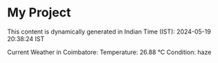 # My Project

This content is dynamically generated in Indian Time (IST): 2024-05-19 20:38:24 IST


Current Weather in Coimbatore:
Temperature: 26.88 °C
Condition: haze
